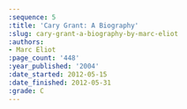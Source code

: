```yaml
---
:sequence: 5
:title: 'Cary Grant: A Biography'
:slug: cary-grant-a-biography-by-marc-eliot
:authors:
- Marc Eliot
:page_count: '448'
:year_published: '2004'
:date_started: 2012-05-15
:date_finished: 2012-05-31
:grade: C
---
```

